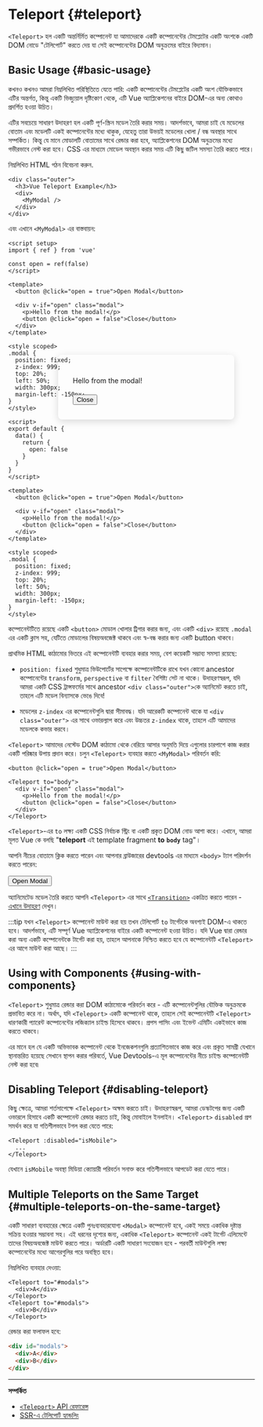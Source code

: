 # Teleport {#teleport}

 <VueSchoolLink href="https://vueschool.io/lessons/vue-3-teleport" title="বিনামূল্যে Vue.js টেলিপোর্ট পাঠ"/>

`<Teleport>` হল একটি অন্তর্নির্মিত কম্পোনেন্ট যা আমাদেরকে একটি কম্পোনেন্টের টেমপ্লেটের একটি অংশকে একটি DOM নোডে "টেলিপোর্ট" করতে দেয় যা সেই কম্পোনেন্টের DOM অনুক্রমের বাইরে বিদ্যমান।

## Basic Usage {#basic-usage}

কখনও কখনও আমরা নিম্নলিখিত পরিস্থিতিতে যেতে পারি: একটি কম্পোনেন্টের টেমপ্লেটের একটি অংশ যৌক্তিকভাবে এটির অন্তর্গত, কিন্তু একটি ভিজ্যুয়াল দৃষ্টিকোণ থেকে, এটি Vue অ্যাপ্লিকেশনের বাইরে DOM-এর অন্য কোথাও প্রদর্শিত হওয়া উচিত।

এটির সবচেয়ে সাধারণ উদাহরণ হল একটি পূর্ণ-স্ক্রিন মডেল তৈরি করার সময়। আদর্শভাবে, আমরা চাই যে মডেলের বোতাম এবং মডেলটি একই কম্পোনেন্টের মধ্যে থাকুক, যেহেতু তারা উভয়ই মডেলের খোলা / বন্ধ অবস্থার সাথে সম্পর্কিত। কিন্তু যে মানে মোডালটি বোতামের সাথে রেন্ডার করা হবে, অ্যাপ্লিকেশনের DOM অনুক্রমের মধ্যে গভীরভাবে নেস্ট করা হবে। CSS এর মাধ্যমে মোডেল অবস্থান করার সময় এটি কিছু জটিল সমস্যা তৈরি করতে পারে।

নিম্নলিখিত HTML গঠন বিবেচনা করুন.

```vue-html
<div class="outer">
  <h3>Vue Teleport Example</h3>
  <div>
    <MyModal />
  </div>
</div>
```

এবং এখানে `<MyModal>` এর বাস্তবায়ন:

<div class="composition-api">

```vue
<script setup>
import { ref } from 'vue'

const open = ref(false)
</script>

<template>
  <button @click="open = true">Open Modal</button>

  <div v-if="open" class="modal">
    <p>Hello from the modal!</p>
    <button @click="open = false">Close</button>
  </div>
</template>

<style scoped>
.modal {
  position: fixed;
  z-index: 999;
  top: 20%;
  left: 50%;
  width: 300px;
  margin-left: -150px;
}
</style>
```

</div>
<div class="options-api">

```vue
<script>
export default {
  data() {
    return {
      open: false
    }
  }
}
</script>

<template>
  <button @click="open = true">Open Modal</button>

  <div v-if="open" class="modal">
    <p>Hello from the modal!</p>
    <button @click="open = false">Close</button>
  </div>
</template>

<style scoped>
.modal {
  position: fixed;
  z-index: 999;
  top: 20%;
  left: 50%;
  width: 300px;
  margin-left: -150px;
}
</style>
```

</div>

 কম্পোনেন্টটিতে রয়েছে একটি `<button>` মোডাল খোলার ট্রিগার করার জন্য, এবং একটি `<div>` রয়েছে `.modal` এর একটি ক্লাস সহ, যেটিতে মোডালের বিষয়অবজেক্ট থাকবে এবং স্ব-বন্ধ করার জন্য একটি button থাকবে।

প্রাথমিক HTML কাঠামোর ভিতরে এই কম্পোনেন্টটি ব্যবহার করার সময়, বেশ কয়েকটি সম্ভাব্য সমস্যা রয়েছে:

- `position: fixed` শুধুমাত্র ভিউপোর্টের সাপেক্ষে কম্পোনেন্টটিকে রাখে যখন কোনো ancestor কম্পোনেন্টের `transform`, `perspective` বা `filter` বৈশিষ্ট্য সেট না থাকে। উদাহরণস্বরূপ, যদি আমরা একটি CSS ট্রান্সফর্মের সাথে ancestor  `<div class="outer">`কে অ্যানিমেট করতে চাই, তাহলে এটি মডেল বিন্যাসকে ভেঙে দিবে!

- মডেলের `z-index` এর কম্পোনেন্টগুলি দ্বারা সীমাবদ্ধ। যদি আরেকটি কম্পোনেন্ট থাকে যা `<div class="outer">` এর সাথে ওভারল্যাপ করে এবং উচ্চতর `z-index` থাকে, তাহলে এটি আমাদের মডেলকে কভার করবে।

`<Teleport>` আমাদের নেস্টেড DOM কাঠামো থেকে বেরিয়ে আসার অনুমতি দিয়ে এগুলোর চারপাশে কাজ করার একটি পরিষ্কার উপায় প্রদান করে। চলুন `<Teleport>` ব্যবহার করতে `<MyModal>` পরিবর্তন করি:

```vue-html{3,8}
<button @click="open = true">Open Modal</button>

<Teleport to="body">
  <div v-if="open" class="modal">
    <p>Hello from the modal!</p>
    <button @click="open = false">Close</button>
  </div>
</Teleport>
```

`<Teleport>`-এর `to` লক্ষ্য একটি CSS নির্বাচক স্ট্রিং বা একটি প্রকৃত DOM নোড আশা করে। এখানে, আমরা মূলত Vue কে বলছি "**teleport** এই template fragment **to** **`body`** tag"।

আপনি নীচের বোতামে ক্লিক করতে পারেন এবং আপনার ব্রাউজারের devtools এর মাধ্যমে `<body>` ট্যাগ পরিদর্শন করতে পারেন:

<script setup>
import { ref } from 'vue'
const open = ref(false)
</script>

<div class="demo">
  <button @click="open = true">Open Modal</button>
  <ClientOnly>
    <Teleport to="body">
      <div v-if="open" class="demo modal-demo">
        <p style="margin-bottom:20px">Hello from the modal!</p>
        <button @click="open = false">Close</button>
      </div>
    </Teleport>
  </ClientOnly>
</div>

<style>
.modal-demo {
  position: fixed;
  z-index: 999;
  top: 20%;
  left: 50%;
  width: 300px;
  margin-left: -150px;
  background-color: var(--vt-c-bg);
  padding: 30px;
  border-radius: 8px;
  box-shadow: 0 4px 16px rgba(0, 0, 0, 0.15);
}
</style>

অ্যানিমেটেড মডেল তৈরি করতে আপনি `<Teleport>` এর সাথে [`<Transition>`](./transition) একত্রিত করতে পারেন - [এখানে উদাহরণ](/examples/#modal) দেখুন।

:::tip
যখন `<Teleport>` কম্পোনেন্ট মাউন্ট করা হয় তখন টেলিপোর্ট `to` টার্গেটকে অবশ্যই DOM-এ থাকতে হবে। আদর্শভাবে, এটি সম্পূর্ণ Vue অ্যাপ্লিকেশনের বাইরে একটি কম্পোনেন্ট হওয়া উচিত। যদি Vue দ্বারা রেন্ডার করা অন্য একটি কম্পোনেন্টকে টার্গেট করা হয়, তাহলে আপনাকে নিশ্চিত করতে হবে যে কম্পোনেন্টটি `<Teleport>` এর আগে মাউন্ট করা আছে।
:::

## Using with Components {#using-with-components}

`<Teleport>` শুধুমাত্র রেন্ডার করা DOM কাঠামোকে পরিবর্তন করে - এটি কম্পোনেন্টগুলির যৌক্তিক অনুক্রমকে প্রভাবিত করে না। অর্থাৎ, যদি `<Teleport>` একটি কম্পোনেন্ট থাকে, তাহলে সেই কম্পোনেন্টটি `<Teleport>` ধারণকারী প্যারেন্ট কম্পোনেন্টের লজিক্যাল চাইল্ড হিসেবে থাকবে। প্রপস পাসিং এবং ইভেন্ট এমিটিং একইভাবে কাজ করতে থাকবে।

এর মানে হল যে একটি অভিভাবক কম্পোনেন্ট থেকে ইনজেকশনগুলি প্রত্যাশিতভাবে কাজ করে এবং প্রকৃত সামগ্রী যেখানে স্থানান্তরিত হয়েছে সেখানে স্থাপন করার পরিবর্তে, Vue Devtools-এ মূল কম্পোনেন্টের নীচে  চাইল্ড কম্পোনেন্টটি নেস্ট করা হবে৷

## Disabling Teleport {#disabling-teleport}

কিছু ক্ষেত্রে, আমরা শর্তসাপেক্ষে `<Teleport>` অক্ষম করতে চাই। উদাহরণস্বরূপ, আমরা ডেস্কটপের জন্য একটি ওভারলে হিসাবে একটি কম্পোনেন্ট রেন্ডার করতে চাই, কিন্তু মোবাইলে ইনলাইন। `<Teleport>` `disabled` প্রপ সমর্থন করে যা গতিশীলভাবে টগল করা যেতে পারে:

```vue-html
<Teleport :disabled="isMobile">
  ...
</Teleport>
```

যেখানে `isMobile` অবস্থা মিডিয়া ক্যোয়ারী পরিবর্তন সনাক্ত করে গতিশীলভাবে আপডেট করা যেতে পারে।

## Multiple Teleports on the Same Target {#multiple-teleports-on-the-same-target}

একটি সাধারণ ব্যবহারের ক্ষেত্রে একটি পুনঃব্যবহারযোগ্য `<Modal>` কম্পোনেন্ট হবে, একই সময়ে একাধিক দৃষ্টান্ত সক্রিয় হওয়ার সম্ভাবনা সহ। এই ধরনের দৃশ্যের জন্য, একাধিক `<Teleport>` কম্পোনেন্ট একই টার্গেট এলিমেন্টে তাদের বিষয়অবজেক্ট মাউন্ট করতে পারে। অর্ডারটি একটি সাধারণ সংযোজন হবে - পরবর্তী মাউন্টগুলি লক্ষ্য কম্পোনেন্টের মধ্যে আগেরগুলির পরে অবস্থিত হবে।

নিম্নলিখিত ব্যবহার দেওয়া:

```vue-html
<Teleport to="#modals">
  <div>A</div>
</Teleport>
<Teleport to="#modals">
  <div>B</div>
</Teleport>
```

রেন্ডার করা ফলাফল হবে:

```html
<div id="modals">
  <div>A</div>
  <div>B</div>
</div>
```

---

**সম্পর্কিত**

- [`<Teleport>` API রেফারেন্স](/api/built-in-components#teleport)
- [SSR-এ টেলিপোর্ট হ্যান্ডলিং](/guide/scaling-up/ssr#teleports)

